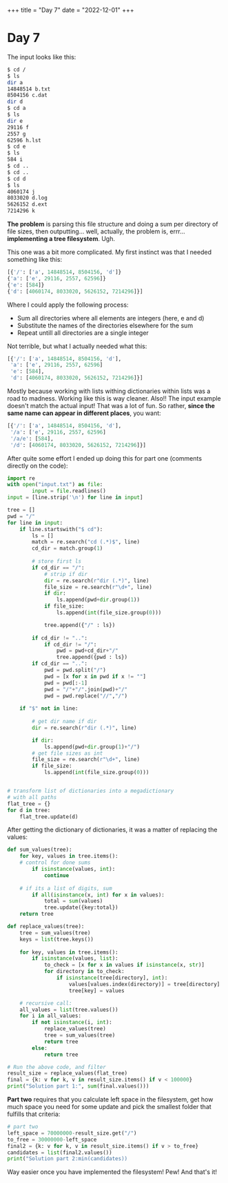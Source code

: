 +++
title = "Day 7"
date = "2022-12-01"
+++

# Day 7
The input looks like this:
```bash
$ cd /
$ ls
dir a
14848514 b.txt
8504156 c.dat
dir d
$ cd a
$ ls
dir e
29116 f
2557 g
62596 h.lst
$ cd e
$ ls
584 i
$ cd ..
$ cd ..
$ cd d
$ ls
4060174 j
8033020 d.log
5626152 d.ext
7214296 k
```
**The problem** is parsing this file structure and doing a sum per directory of file sizes, then outputting... well, actually, the problem is, errr...
**implementing a tree filesystem**. Ugh.

This one was a bit more complicated. My first instinct was that I needed something like this:
```python
[{'/': ['a', 14848514, 8504156, 'd']}
{'a': ['e', 29116, 2557, 62596]}
{'e': [584]}
{'d': [4060174, 8033020, 5626152, 7214296]}]
```
Where I could apply the following process:
- Sum all directories where all elements are integers (here, e and d)
- Substitute the names of the directories elsewhere for the sum
- Repeat untill all directories are a single integer

Not terrible, but what I actually needed what this:
```python
[{'/': ['a', 14848514, 8504156, 'd'],
 'a': ['e', 29116, 2557, 62596]
 'e': [584],
 'd': [4060174, 8033020, 5626152, 7214296]}]
```
Mostly because working with lists withing dictionaries within lists was a road to madness. Working like this is way cleaner.
Also!! The input example doesn't match the actual input! That was a lot of fun. So rather, **since the same name can appear in different places**, you want:
```python
[{'/': ['a', 14848514, 8504156, 'd'],
 '/a': ['e', 29116, 2557, 62596]
 '/a/e': [584],
 '/d': [4060174, 8033020, 5626152, 7214296]}]
```
After quite some effort I ended up doing this for part one (comments directly on the code):

```python
import re
with open("input.txt") as file:
        input = file.readlines()
input = [line.strip('\n') for line in input]

tree = []
pwd = "/"
for line in input:
    if line.startswith("$ cd"):
        ls = []
        match = re.search("cd (.*)$", line)
        cd_dir = match.group(1)
        
        # store first ls
        if cd_dir == "/":
            # strip if dir
            dir = re.search(r"dir (.*)", line)
            file_size = re.search(r"\d+", line)
            if dir:
                ls.append(pwd+dir.group(1))
            if file_size:
                ls.append(int(file_size.group(0)))

            tree.append({"/" : ls})
        
        if cd_dir != "..":
            if cd_dir != "/":
                pwd = pwd+cd_dir+"/"
                tree.append({pwd : ls})
        if cd_dir == "..":
            pwd = pwd.split("/")
            pwd = [x for x in pwd if x != ""] 
            pwd = pwd[:-1]
            pwd = "/"+"/".join(pwd)+"/"
            pwd = pwd.replace("//","/")
            
    if "$" not in line:
        
        # get dir name if dir
        dir = re.search(r"dir (.*)", line)

        if dir:
            ls.append(pwd+dir.group(1)+"/")
        # get file sizes as int
        file_size = re.search(r"\d+", line)
        if file_size:
            ls.append(int(file_size.group(0)))


# transform list of dictionaries into a megadictionary 
# with all paths 
flat_tree = {}
for d in tree:
    flat_tree.update(d)
```
After getting the dictionary of dictionaries, it was a matter of replacing the values:

```python
def sum_values(tree):
    for key, values in tree.items():
    # control for done sums
        if isinstance(values, int):
            continue
    
    # if its a list of digits, sum
        if all(isinstance(x, int) for x in values):
            total = sum(values)
            tree.update({key:total})
    return tree

def replace_values(tree):
    tree = sum_values(tree)
    keys = list(tree.keys())
    
    for key, values in tree.items():
        if isinstance(values, list):
            to_check = [x for x in values if isinstance(x, str)]
            for directory in to_check:
                if isinstance(tree[directory], int):
                    values[values.index(directory)] = tree[directory]
                    tree[key] = values

    # recursive call:
    all_values = list(tree.values())
    for i in all_values:
        if not isinstance(i, int):
            replace_values(tree)
            tree = sum_values(tree)
            return tree
        else: 
            return tree

# Run the above code, and filter
result_size = replace_values(flat_tree)
final = {k: v for k, v in result_size.items() if v < 100000}
print("Solution part 1:", sum(final.values()))
```

**Part two** requires that you calculate left space in the filesystem, get how much space you need for some update and pick the smallest folder that fulfills that criteria:
```python
# part two
left_space = 70000000-result_size.get("/")
to_free = 30000000-left_space
final2 = {k: v for k, v in result_size.items() if v > to_free}
candidates = list(final2.values())
print("Solution part 2:min(candidates))
```
Way easier once you have implemented the filesystem! Pew!
And that's it! 
